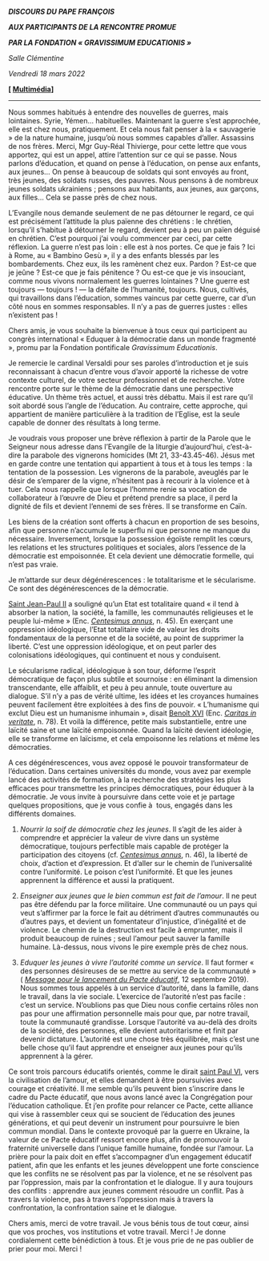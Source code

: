 ***DISCOURS DU PAPE FRANÇOIS***

***AUX PARTICIPANTS DE LA RENCONTRE PROMUE***

***PAR LA FONDATION « *GRAVISSIMUM EDUCATIONIS* »***

*Salle Clémentine*

*Vendredi 18 mars 2022*

**[ [Multimédia](http://w2.vatican.va/content/francesco/fr/events/event.dir.html/content/vaticanevents/fr/2022/3/18/fondazione-gravissimum-educationis.html)]**

_____________________________

Nous sommes habitués à entendre des nouvelles de guerres, mais lointaines. Syrie, Yémen… habituelles. Maintenant la guerre s’est approchée, elle est chez nous, pratiquement. Et cela nous fait penser à la « sauvagerie » de la nature humaine, jusqu’où nous sommes capables d’aller. Assassins de nos frères. Merci, Mgr Guy-Réal Thivierge, pour cette lettre que vous apportez, qui est un appel, attire l’attention sur ce qui se passe. Nous parlons d’éducation, et quand on pense à l’éducation, on pense aux enfants, aux jeunes… On pense à beaucoup de soldats qui sont envoyés au front, très jeunes, des soldats russes, des pauvres. Nous pensons à de nombreux jeunes soldats ukrainiens ; pensons aux habitants, aux jeunes, aux garçons, aux filles… Cela se passe près de chez nous.

L’Evangile nous demande seulement de ne pas détourner le regard, ce qui est précisément l’attitude la plus païenne des chrétiens : le chrétien, lorsqu’il s’habitue à détourner le regard, devient peu à peu un païen déguisé en chrétien. C’est pourquoi j’ai voulu commencer par ceci, par cette réflexion. La guerre n’est pas loin : elle est à nos portes. Ce que je fais ? Ici à Rome, au « Bambino Gesù », il y a des enfants blessés par les bombardements. Chez eux, ils les ramènent chez eux. Pardon ? Est-ce que je jeûne ? Est-ce que je fais pénitence ? Ou est-ce que je vis insouciant, comme nous vivons normalement les guerres lointaines ? Une guerre est toujours — toujours ! — la défaite de l’humanité, toujours. Nous, cultivés, qui travaillons dans l’éducation, sommes vaincus par cette guerre, car d’un côté nous en sommes responsables. Il n’y a pas de guerres justes : elles n’existent pas !

Chers amis, je vous souhaite la bienvenue à tous ceux qui participent au congrès international « Eduquer à la démocratie dans un monde fragmenté », promu par la Fondation pontificale *Gravissimum Educationis*.

Je remercie le cardinal Versaldi pour ses paroles d’introduction et je suis reconnaissant à chacun d’entre vous d’avoir apporté la richesse de votre contexte culturel, de votre secteur professionnel et de recherche. Votre rencontre porte sur le thème de la démocratie dans une perspective éducative. Un thème très actuel, et aussi très débattu. Mais il est rare qu’il soit abordé sous l’angle de l’éducation. Au contraire, cette approche, qui appartient de manière particulière à la tradition de l’Eglise, est la seule capable de donner des résultats à long terme.

Je voudrais vous proposer une brève réflexion à partir de la Parole que le Seigneur nous adresse dans l’Evangile de la liturgie d’aujourd’hui, c’est-à-dire la parabole des vignerons homicides (Mt 21, 33-43.45-46). Jésus met en garde contre une tentation qui appartient à tous et à tous les temps : la tentation de la possession. Les vignerons de la parabole, aveuglés par le désir de s’emparer de la vigne, n’hésitent pas à recourir à la violence et à tuer. Cela nous rappelle que lorsque l’homme renie sa vocation de collaborateur à l’œuvre de Dieu et prétend prendre sa place, il perd la dignité de fils et devient l’ennemi de ses frères. Il se transforme en Caïn.

Les biens de la création sont offerts à chacun en proportion de ses besoins, afin que personne n’accumule le superflu ni que personne ne manque du nécessaire. Inversement, lorsque la possession égoïste remplit les cœurs, les relations et les structures politiques et sociales, alors l’essence de la démocratie est empoisonnée. Et cela devient une démocratie formelle, qui n’est pas vraie.

Je m’attarde sur deux dégénérescences : le totalitarisme et le sécularisme. Ce sont des dégénérescences de la démocratie.

[Saint Jean-Paul II](https://www.vatican.va/content/john-paul-ii/fr.html) a souligné qu’un Etat est totalitaire quand « il tend à absorber la nation, la société, la famille, les communautés religieuses et le peuple lui-même » (Enc. *[Centesimus annus](https://www.vatican.va/content/john-paul-ii/fr/encyclicals/documents/hf_jp-ii_enc_01051991_centesimus-annus.html)*, n. 45). En exerçant une oppression idéologique, l’Etat totalitaire vide de valeur les droits fondamentaux de la personne et de la société, au point de supprimer la liberté. C’est une oppression idéologique, et on peut parler des colonisations idéologiques, qui continuent et nous y conduisent.

Le sécularisme radical, idéologique à son tour, déforme l’esprit démocratique de façon plus subtile et sournoise : en éliminant la dimension transcendante, elle affaiblit, et peu à peu annule, toute ouverture au dialogue. S’il n’y a pas de vérité ultime, les idées et les croyances humaines peuvent facilement être exploitées à des fins de pouvoir. « L’humanisme qui exclut Dieu est un humanisme inhumain », disait [Benoît XVI](https://www.vatican.va/content/benedict-xvi/fr.html) (Enc. *[Caritas in veritate](https://www.vatican.va/content/benedict-xvi/fr/encyclicals/documents/hf_ben-xvi_enc_20090629_caritas-in-veritate.html)*, n. 78). Et voilà la différence, petite mais substantielle, entre une laïcité saine et une laïcité empoisonnée. Quand la laïcité devient idéologie, elle se transforme en laïcisme, et cela empoisonne les relations et même les démocraties.

A ces dégénérescences, vous avez opposé le pouvoir transformateur de l’éducation. Dans certaines universités du monde, vous avez par exemple lancé des activités de formation, à la recherche des stratégies les plus efficaces pour transmettre les principes démocratiques, pour éduquer à la démocratie. Je vous invite à poursuivre dans cette voie et je partage quelques propositions, que je vous confie à  tous, engagés dans les différents domaines.

1. *Nourrir la soif de démocratie chez les jeunes*. Il s’agit de les aider à comprendre et apprécier la valeur de vivre dans un système démocratique, toujours perfectible mais capable de protéger la participation des citoyens (cf. *[Centesimus annus](https://www.vatican.va/content/john-paul-ii/fr/encyclicals/documents/hf_jp-ii_enc_01051991_centesimus-annus.html)*, n. 46), la liberté de choix, d’action et d’expression. Et d’aller sur le chemin de l’universalité contre l’uniformité. Le poison c’est l’uniformité. Et que les jeunes apprennent la différence et aussi la pratiquent.

2. *Enseigner aux jeunes que le bien commun est fait de l’amour*. Il ne peut pas être défendu par la force militaire. Une communauté ou un pays qui veut s’affirmer par la force le fait au détriment d’autres communautés ou d’autres pays, et devient un fomentateur d’injustice, d’inégalité et de violence. Le chemin de la destruction est facile à emprunter, mais il produit beaucoup de ruines ; seul l’amour peut sauver la famille humaine. Là-dessus, nous vivons le pire exemple près de chez nous.

3. *Eduquer les jeunes à vivre l’autorité comme un service*. Il faut former « des personnes désireuses de se mettre au service de la communauté » ( *[Message pour le lancement du Pacte éducatif](https://www.vatican.va/content/francesco/fr/messages/pont-messages/2019/documents/papa-francesco_20190912_messaggio-patto-educativo.html)*, 12 septembre 2019). Nous sommes tous appelés à un service d’autorité, dans la famille, dans le travail, dans la vie sociale. L’exercice de l’autorité n’est pas facile : c’est un service. N’oublions pas que Dieu nous confie certains rôles non pas pour une affirmation personnelle mais pour que, par notre travail, toute la communauté grandisse. Lorsque l’autorité va au-delà des droits de la société, des personnes, elle devient autoritarisme et finit par devenir dictature. L’autorité est une chose très équilibrée, mais c’est une belle chose qu’il faut apprendre et enseigner aux jeunes pour qu’ils apprennent à la gérer.

Ce sont trois parcours éducatifs orientés, comme le dirait [saint Paul VI](https://www.vatican.va/content/paul-vi/fr.html), vers la civilisation de l’amour, et elles demandent à être poursuivies avec courage et créativité. Il me semble qu’ils peuvent bien s’inscrire dans le cadre du Pacte éducatif, que nous avons lancé avec la Congrégation pour l’éducation catholique. Et j’en profite pour relancer ce Pacte, cette alliance qui vise à rassembler ceux qui se soucient de l’éducation des jeunes générations, et qui peut devenir un instrument pour poursuivre le bien commun mondial. Dans le contexte provoqué par la guerre en Ukraine, la valeur de ce Pacte éducatif ressort encore plus, afin de promouvoir la fraternité universelle dans l’unique famille humaine, fondée sur l’amour. La prière pour la paix doit en effet s’accompagner d’un engagement éducatif patient, afin que les enfants et les jeunes développent une forte conscience que les conflits ne se résolvent pas par la violence, et ne se résolvent pas par l’oppression, mais par la confrontation et le dialogue. Il y aura toujours des conflits : apprendre aux jeunes comment résoudre un conflit. Pas à travers la violence, pas à travers l’oppression mais à travers la confrontation, la confrontation saine et le dialogue.

Chers amis, merci de votre travail. Je vous bénis tous de tout cœur, ainsi que vos proches, vos institutions et votre travail. Merci ! Je donne cordialement cette bénédiction à tous. Et je vous prie de ne pas oublier de prier pour moi. Merci !